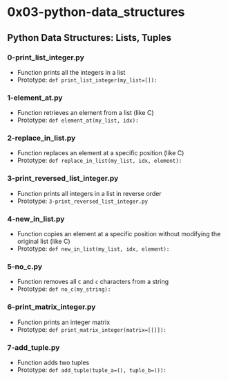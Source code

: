 # 0x03-python-data_structures

## Python Data Structures: Lists, Tuples

### 0-print_list_integer.py
* Function prints all the integers in a list
* Prototype: `def print_list_integer(my_list=[]):`

### 1-element_at.py
* Function retrieves an element from a list (like C)
* Prototype: `def element_at(my_list, idx):`

### 2-replace_in_list.py
* Function replaces an element at a specific position (like C)
* Prototype: `def replace_in_list(my_list, idx, element):`

### 3-print_reversed_list_integer.py
* Function prints all integers in a list in reverse order
* Prototype: `3-print_reversed_list_integer.py`

### 4-new_in_list.py
* Function copies an element at a specific position without modifying the original list (like C)
* Prototype: `def new_in_list(my_list, idx, element):`

### 5-no_c.py
* Function removes all `C` and `c` characters from a string
* Prototype: `def no_c(my_string):`

### 6-print_matrix_integer.py
* Function prints an integer matrix
* Prototype: `def print_matrix_integer(matrix=[[]]):` 

### 7-add_tuple.py
* Function adds two tuples
* Prototype: `def add_tuple(tuple_a=(), tuple_b=()):`
